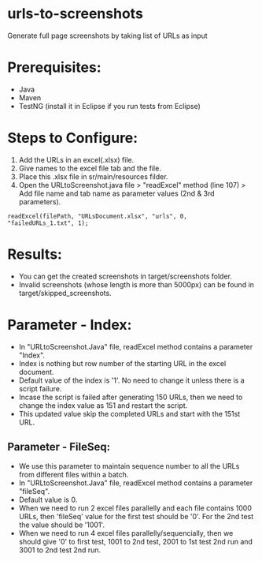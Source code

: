 # urls-to-screenshots
Generate full page screenshots by taking list of URLs as input

# Prerequisites:
- Java
- Maven
- TestNG (install it in Eclipse if you run tests from Eclipse)

# Steps to Configure:
1. Add the URLs in an excel(.xlsx) file.
2. Give names to the excel file tab and the file.
3. Place this .xlsx file in sr/main/resources filder.
4. Open the URLtoScreenshot.java file > "readExcel" method (line 107) > Add file name and tab name as parameter values (2nd & 3rd parameters).

`readExcel(filePath, "URLsDocument.xlsx", "urls", 0, "failedURLs_1.txt", 1);`

# Results:
- You can get the created screenshots in target/screenshots folder.
- Invalid screenshots (whose length is more than 5000px) can be found in target/skipped_screenshots.

# Parameter - Index:
- In "URLtoScreenshot.Java" file, readExcel method contains a parameter "Index".
- Index is nothing but row number of the starting URL in the excel document.
- Default value of the index is '1'. No need to change it unless there is a script failure. 
- Incase the script is failed after generating 150 URLs, then we need to change the index value as 151 and restart the script. 
- This updated value skip the completed URLs and start with the 151st URL.

## Parameter - FileSeq:
- We use this parameter to maintain sequence number to all the URLs from different files within a batch.
- In "URLtoScreenshot.Java" file, readExcel method contains a parameter "fileSeq".
- Default value is 0.
- When we need to run 2 excel files parallelly and each file contains 1000 URLs, then 'fileSeq' value for the first test should be '0'. For the 2nd test the value should be '1001'.
- When we need to run 4 excel files parallelly/sequencially, then we should give '0' to first test, 1001 to 2nd test, 2001 to 1st test 2nd run and 3001 to 2nd test 2nd run. 